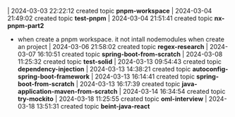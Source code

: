 | 2024-03-03 22:22:12 created topic **pnpm-workspace**
| 2024-03-04 21:49:02 created topic **test-pnpm**
| 2024-03-04 21:51:41 created topic **nx-pnpm-part2**

- when create a pnpm workspace. it not intall nodemodules when create an project
| 2024-03-06 21:58:02 created topic **regex-research**
| 2024-03-07 16:10:51 created topic **spring-boot-from-scratch**
| 2024-03-08 11:25:32 created topic **test-solid**
| 2024-03-13 09:54:43 created topic **dependency-injection**
| 2024-03-13 14:38:21 created topic **autoconfig-spring-boot-framework**
| 2024-03-13 16:14:41 created topic **spring-boot-from-scratch**
| 2024-03-13 16:17:39 created topic **java-application-maven-from-scratch**
| 2024-03-14 16:34:54 created topic **try-mockito**
| 2024-03-18 11:25:55 created topic **oml-interview**
| 2024-03-18 13:51:31 created topic **beint-java-react**
